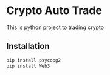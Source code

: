 # Crypto Auto Trade

This is python  project to trading crypto

## Installation

```bash
pip install psycopg2
pip install Web3
```
